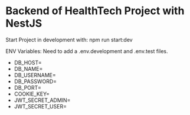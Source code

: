 # Backend of HealthTech Project with NestJS

Start Project in development with: npm run start:dev

ENV Variables:
Need to add a .env.development and .env.test files.
- DB_HOST=
- DB_NAME=
- DB_USERNAME=
- DB_PASSWORD=
- DB_PORT=
- COOKIE_KEY=
- JWT_SECRET_ADMIN=
- JWT_SECRET_USER=